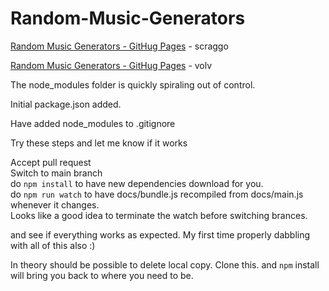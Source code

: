 # Random-Music-Generators

[Random Music Generators - GitHug Pages](https://scraggo.github.io/Random-Music-Generators/) - scraggo

[Random Music Generators - GitHug Pages](https://volv.github.io/Random-Music-Generators/) - volv

The node_modules folder is quickly spiraling out of control.

Initial package.json added.

Have added node_modules to .gitignore

Try these steps and let me know if it works

Accept pull request  
Switch to main branch  
do ```npm install``` to have new dependencies download for you.  
do ```npm run watch``` to have docs/bundle.js recompiled from docs/main.js whenever it changes.  
Looks like a good idea to terminate the watch before switching brances.

and see if everything works as expected.
My first time properly dabbling with all of this also :)

In theory should be possible to delete local copy. Clone this. and ```npm``` install will bring you back to where you need to be.